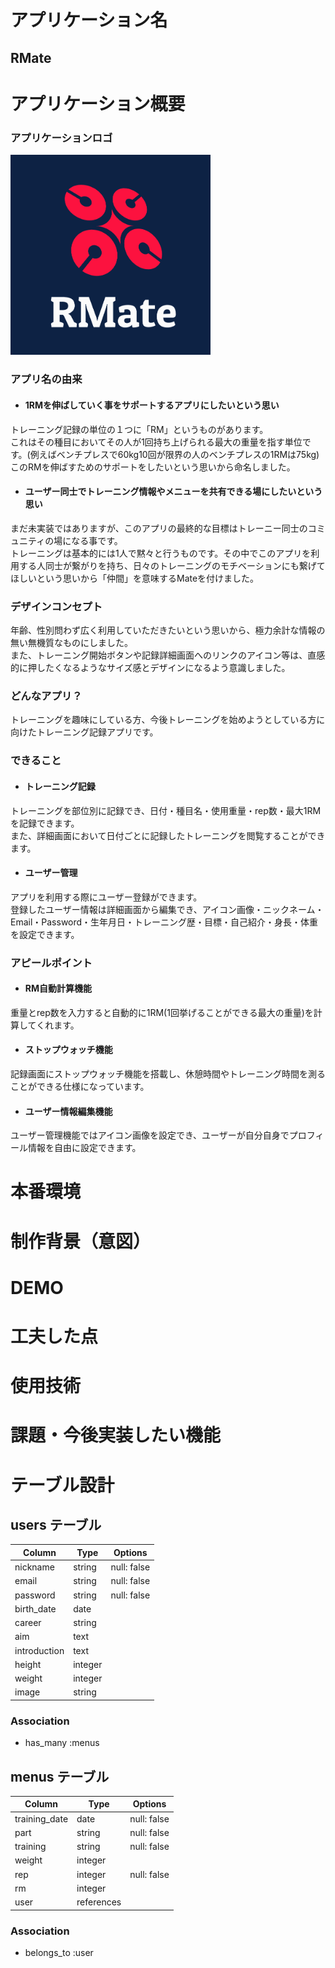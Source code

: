 # アプリケーション名	
## RMate



# アプリケーション概要
### アプリケーションロゴ
<img src="app/assets/images/logo.png" width="320">


### アプリ名の由来
- #### 1RMを伸ばしていく事をサポートするアプリにしたいという思い
トレーニング記録の単位の１つに「RM」というものがあります。  
これはその種目においてその人が1回持ち上げられる最大の重量を指す単位です。(例えばベンチプレスで60kg10回が限界の人のベンチプレスの1RMは75kg)  
このRMを伸ばすためのサポートをしたいという思いから命名しました。
- #### ユーザー同士でトレーニング情報やメニューを共有できる場にしたいという思い
まだ未実装ではありますが、このアプリの最終的な目標はトレーニー同士のコミュニティの場になる事です。  
トレーニングは基本的には1人で黙々と行うものです。その中でこのアプリを利用する人同士が繋がりを持ち、日々のトレーニングのモチベーションにも繋げてほしいという思いから「仲間」を意味するMateを付けました。

### デザインコンセプト
年齢、性別問わず広く利用していただきたいという思いから、極力余計な情報の無い無機質なものにしました。  
また、トレーニング開始ボタンや記録詳細画面へのリンクのアイコン等は、直感的に押したくなるようなサイズ感とデザインになるよう意識しました。




### どんなアプリ？
トレーニングを趣味にしている方、今後トレーニングを始めようとしている方に向けたトレーニング記録アプリです。  
### できること
- #### トレーニング記録
トレーニングを部位別に記録でき、日付・種目名・使用重量・rep数・最大1RMを記録できます。  
また、詳細画面において日付ごとに記録したトレーニングを閲覧することができます。
- #### ユーザー管理
アプリを利用する際にユーザー登録ができます。  
登録したユーザー情報は詳細画面から編集でき、アイコン画像・ニックネーム・Email・Password・生年月日・トレーニング歴・目標・自己紹介・身長・体重を設定できます。


### アピールポイント
- #### RM自動計算機能
重量とrep数を入力すると自動的に1RM(1回挙げることができる最大の重量)を計算してくれます。  
- #### ストップウォッチ機能
記録画面にストップウォッチ機能を搭載し、休憩時間やトレーニング時間を測ることができる仕様になっています。  
- #### ユーザー情報編集機能
ユーザー管理機能ではアイコン画像を設定でき、ユーザーが自分自身でプロフィール情報を自由に設定できます。




# 本番環境
# 制作背景（意図）
# DEMO
# 工夫した点
# 使用技術
# 課題・今後実装したい機能





# テーブル設計

## users テーブル

| Column     | Type   | Options     |
| ---------- | ------ | ----------- |
| nickname   | string | null: false |
| email      | string | null: false |
| password   | string | null: false |
| birth_date | date   |             |
| career     | string |             |
| aim        | text   |             |
| introduction | text   |             |
| height     | integer|             |
| weight     | integer|             |
| image     | string|             |

### Association
- has_many :menus



## menus テーブル

| Column       | Type       | Options     |
| ------------ | ---------- | ----------- |
| training_date| date       | null: false |
| part         | string     | null: false |
| training     | string     | null: false |
| weight       | integer    |             |
| rep          | integer    | null: false |
| rm           | integer    |             |
| user         | references |             |

### Association
- belongs_to :user